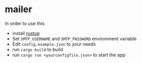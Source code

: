 # mailer

In order to use this

- install [rustup](https://rustup.rs)
- Set `SMTP_USERNAME` and `SMTP_PASSWORD` environment variable
- Edit `config.example.json` to your needs
- run `cargo build` to build
- run `cargo run <yourconfigfile.json>` to start the app
